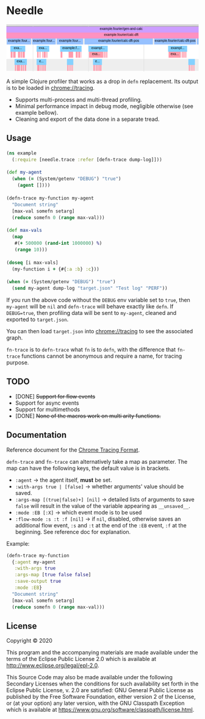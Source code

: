 # Needle

![](smallshot.png)

A simple Clojure profiler that works as a drop in `defn` replacement. Its output
is to be loaded in [chrome://tracing](chrome://tracing).

* Supports multi-process and multi-thread profiling.
* Minimal performance impact in debug mode, negligible otherwise (see example bellow).
* Cleaning and export of the data done in a separate tread.

## Usage

```clojure
(ns example
  (:require [needle.trace :refer [defn-trace dump-log]]))

(def my-agent
  (when (= (System/getenv "DEBUG") "true")
    (agent [])))

(defn-trace my-function my-agent
  "Document string"
  [max-val somefn setarg]
  (reduce somefn 0 (range max-val)))

(def max-vals
  (map
   #(+ 500000 (rand-int 1000000) %)
   (range 10)))

(doseq [i max-vals]
  (my-function i + {#{:a :b} :c}))

(when (= (System/getenv "DEBUG") "true")
  (send my-agent dump-log "target.json" "Test log" "PERF"))
```

If you run the above code without the `DEBUG` env variable set to `true`,
then `my-agent` will be `nil` and `defn-trace` will behave exactly like `defn`.
If `DEBUG=true`, then profiling data will be sent to `my-agent`, cleaned and
exported to `target.json`.

You can then load `target.json` into [chrome://tracing](chrome://tracing) to
see the associated graph.

`fn-trace` is to `defn-trace` what `fn` is to `defn`, with the difference that
`fn-trace` functions cannot be anonymous and require a name, for tracing
purpose.

## TODO

* [DONE] ~~Support for flow events~~
* Support for async events
* Support for multimethods
* [DONE] ~~None of the macros work on multi arity functions.~~

## Documentation

Reference document for the [Chrome Tracing Format](https://docs.google.com/document/d/1CvAClvFfyA5R-PhYUmn5OOQtYMH4h6I0nSsKchNAySU/preview#!).

`defn-trace` and `fn-trace` can alternatively take a map as parameter. The map
can have the following keys, the default value is in brackets.

* `:agent` → the agent itself, **must** be set.
* `:with-args true | [false]` → whether arguments' value should be saved.
* `:args-map [(true|false)+] [nil]` → detailed lists of arguments to save
  `false` will result in the value of the variable appearing as `__unsaved__`.
* `:mode :EB [:X]` → which event mode is to be used
* `:flow-mode :s :t :f [nil]` → if `nil`, disabled, otherwise saves an additional
  flow event, `:s` and `:t` at the end of the `:EB` event, `:f` at the beginning.
  See reference doc for explanation.

Example:

```clojure
(defn-trace my-function
  {:agent my-agent
   :with-args true
   :args-map [true false false]
   :save-output true
   :mode :EB}
  "Document string"
  [max-val somefn setarg]
  (reduce somefn 0 (range max-val)))
```

## License

Copyright © 2020

This program and the accompanying materials are made available under the
terms of the Eclipse Public License 2.0 which is available at
http://www.eclipse.org/legal/epl-2.0.

This Source Code may also be made available under the following Secondary
Licenses when the conditions for such availability set forth in the Eclipse
Public License, v. 2.0 are satisfied: GNU General Public License as published by
the Free Software Foundation, either version 2 of the License, or (at your
option) any later version, with the GNU Classpath Exception which is available
at https://www.gnu.org/software/classpath/license.html.
